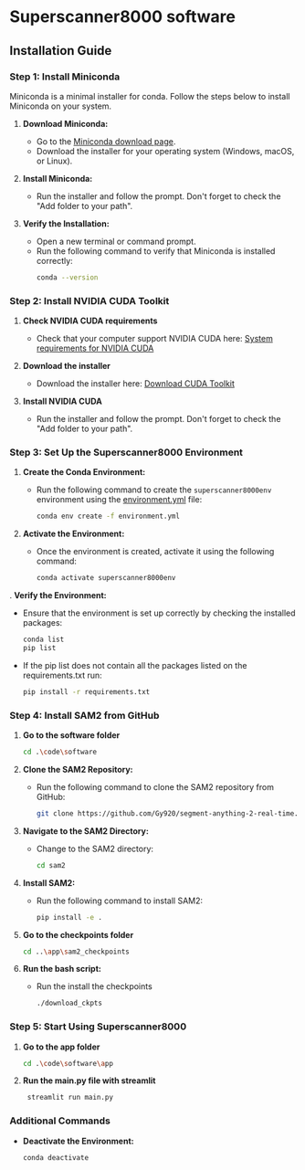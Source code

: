 # Superscanner8000 software

## Installation Guide

### Step 1: Install Miniconda

Miniconda is a minimal installer for conda. Follow the steps below to install Miniconda on your system.

1. **Download Miniconda:**

   - Go to the [Miniconda download page](https://docs.conda.io/en/latest/miniconda.html).
   - Download the installer for your operating system (Windows, macOS, or Linux).

2. **Install Miniconda:**

   - Run the installer and follow the prompt. Don't forget to check the "Add folder to your path".

3. **Verify the Installation:**
   - Open a new terminal or command prompt.
   - Run the following command to verify that Miniconda is installed correctly:
     ```sh
     conda --version
     ```

### Step 2: Install NVIDIA CUDA Toolkit

1. **Check NVIDIA CUDA requirements**

   - Check that your computer support NVIDIA CUDA here: [System requirements for NVIDIA CUDA](https://massedcompute.com/faq-answers/?question=What%20are%20the%20system%20requirements%20for%20NVIDIA%20CUDA?)

2. **Download the installer**

   - Download the installer here: [Download CUDA Toolkit](https://developer.nvidia.com/cuda-downloads)

3. **Install NVIDIA CUDA**
   - Run the installer and follow the prompt. Don't forget to check the "Add folder to your path".

### Step 3: Set Up the Superscanner8000 Environment

1. **Create the Conda Environment:**

   - Run the following command to create the `superscanner8000env` environment using the [environment.yml](http://_vscodecontentref_/1) file:
     ```sh
     conda env create -f environment.yml
     ```

2. **Activate the Environment:**

   - Once the environment is created, activate it using the following command:
     ```sh
     conda activate superscanner8000env
     ```

. **Verify the Environment:**

- Ensure that the environment is set up correctly by checking the installed packages:
  ```sh
  conda list
  pip list
  ```
- If the pip list does not contain all the packages listed on the requirements.txt run:
  ```sh
  pip install -r requirements.txt
  ```
### Step 4: Install SAM2 from GitHub
1. **Go to the software folder**

   ```sh
   cd .\code\software
   ```

2. **Clone the SAM2 Repository:**

   - Run the following command to clone the SAM2 repository from GitHub:
     ```sh
     git clone https://github.com/Gy920/segment-anything-2-real-time.git sam2
     ```

2. **Navigate to the SAM2 Directory:**

   - Change to the SAM2 directory:
     ```sh
     cd sam2
     ```

3. **Install SAM2:**

   - Run the following command to install SAM2:
     ```sh
     pip install -e .
     ```

4. **Go to the checkpoints folder**

   ```sh
   cd ..\app\sam2_checkpoints
   ```

5. **Run the bash script:**

   - Run the install the checkpoints
     ```sh
     ./download_ckpts
     ```
     
### Step 5: Start Using Superscanner8000

1. **Go to the app folder**

   ```sh
   cd .\code\software\app
   ```

2. **Run the main.py file with streamlit**
   ```sh
    streamlit run main.py
   ```

### Additional Commands

- **Deactivate the Environment:**
  ```sh
  conda deactivate
  ```
